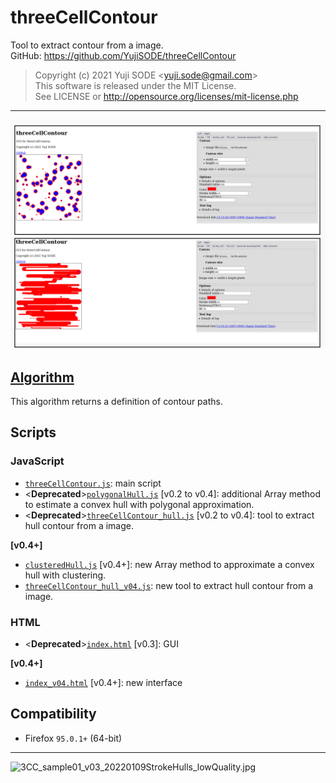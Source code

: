 # threeCellContour
Tool to extract contour from a image.  
GitHub: https://github.com/YujiSODE/threeCellContour  
>Copyright (c) 2021 Yuji SODE \<yuji.sode@gmail.com\>  
>This software is released under the MIT License.  
>See LICENSE or http://opensource.org/licenses/mit-license.php  
______
<!-- ![3CC_sample01_v03_20220109Stroke_Fill.png](3CC_sample01_v03_20220109Stroke_Fill.png) -->
<img width=800 src='3CC_sample01_v03_20220109Stroke_Fill.png' alt='3CC_sample01_v03_20220109Stroke_Fill.png'>

## [Algorithm](algorithm.md)
This algorithm returns a definition of contour paths.

## Scripts
### JavaScript
- [`threeCellContour.js`](threeCellContour.js): main script
- <**Deprecated**>[`polygonalHull.js`](polygonalHull.js) [v0.2 to v0.4]: additional Array method to estimate a convex hull with polygonal approximation.
- <**Deprecated**>[`threeCellContour_hull.js`](threeCellContour_hull.js) [v0.2 to v0.4]: tool to extract hull contour from a image.

**[v0.4+]**
- [`clusteredHull.js`](clusteredHull.js) [v0.4+]: new Array method to approximate a convex hull with clustering.
- [`threeCellContour_hull_v04.js`]([threeCellContour_hull_v04.js): new tool to extract hull contour from a image.

### HTML
- <**Deprecated**>[`index.html`](index.html) [v0.3]: GUI

**[v0.4+]**
- [`index_v04.html`](index_v04.html) [v0.4+]: new interface

## Compatibility
- Firefox `95.0.1+` (64-bit)

______
<!-- ![3CC_sample01_v03_20220109StrokeHulls_lowQuality.jpg](3CC_sample01_v03_20220109StrokeHulls_lowQuality.jpg) -->
<img width=800 src='3CC_sample01_v03_20220109StrokeHulls_lowQuality.jpg' alt='3CC_sample01_v03_20220109StrokeHulls_lowQuality.jpg'>

